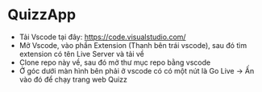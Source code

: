 # QuizzApp

- Tải Vscode tại đây: https://code.visualstudio.com/
- Mở Vscode, vào phần Extension (Thanh bên trái vscode), sau đó tìm extension có tên Live Server và tải về
- Clone repo này về, sau đó mở thư mục repo bằng vscode
- Ở góc dưới màn hình bên phải ở vscode có có một nút là Go Live -> Ấn vào đó để chạy trang web Quizz
